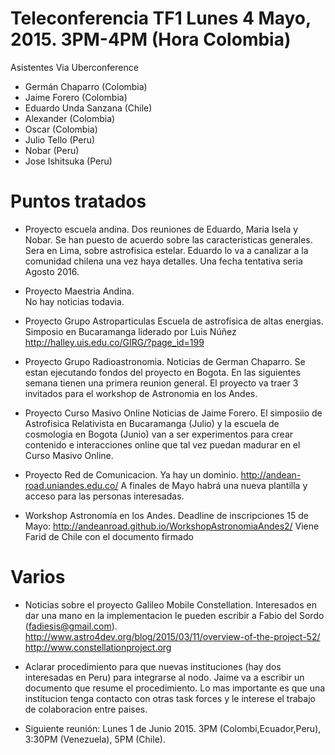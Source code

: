 Teleconferencia TF1 Lunes 4 Mayo, 2015. 3PM-4PM (Hora Colombia)
=============================================================

Asistentes Via Uberconference

- Germán Chaparro (Colombia)
- Jaime Forero (Colombia)
- Eduardo Unda Sanzana (Chile)
- Alexander (Colombia)
- Oscar (Colombia)
- Julio Tello (Peru)
- Nobar (Peru)
- Jose Ishitsuka (Peru)

Puntos tratados
================


- Proyecto escuela andina. 
  Dos reuniones de Eduardo, Maria Isela y Nobar. Se han puesto de
  acuerdo sobre las caracteristicas generales. Sera en Lima, sobre
  astrofisica estelar. Eduardo lo va a canalizar a la comunidad
  chilena una vez haya detalles. Una fecha tentativa seria Agosto
  2016. 

- Proyecto Maestria Andina.  
  No hay noticias todavia. 

- Proyecto Grupo Astroparticulas
  Escuela de astrofisica de altas energias. Simposio en Bucaramanga
  liderado por Luis Núñez
  http://halley.uis.edu.co/GIRG/?page_id=199


- Proyecto Grupo Radioastronomia.
  Noticias de German Chaparro. Se estan ejecutando fondos del proyecto
  en Bogota. En las siguientes semana tienen una primera reunion
  general. El proyecto va traer 3 invitados para el workshop de
  Astronomia en los Andes.  

- Proyecto Curso Masivo Online
  Noticias de Jaime Forero. El simposiio de Astrofisica Relativista
  en Bucaramanga (Julio) y la escuela de cosmologia en Bogota (Junio)
  van a ser experimentos para crear contenido e interacciones online
  que tal vez puedan madurar en el Curso Masivo Online.

- Proyecto Red de Comunicacion.
  Ya hay un dominio. http://andean-road.uniandes.edu.co/
  A finales de Mayo habrá una nueva plantilla y acceso para las
  personas interesadas.

- Workshop Astronomía en los Andes.
  Deadline de inscripciones 15 de Mayo:
  http://andeanroad.github.io/WorkshopAstronomiaAndes2/ 
  Viene Farid de Chile con el documento firmado
  

Varios
======
- Noticias sobre el proyecto Galileo Mobile Constellation. Interesados
en dar una mano en la implementacion le pueden escribir a Fabio del
Sordo (fadiesis@gmail.com). 
  http://www.astro4dev.org/blog/2015/03/11/overview-of-the-project-52/
  http://www.constellationproject.org

- Aclarar procedimiento para que nuevas instituciones (hay dos
  interesadas en Peru) para integrarse al nodo. Jaime va a escribir un
  documento que resume el procedimiento. Lo mas importante es que una
  institucion tenga contacto con otras task forces y le interese el
  trabajo de colaboracion entre paises.

- Siguiente reunión: Lunes 1 de Junio 2015. 3PM
  (Colombi,Ecuador,Peru), 3:30PM (Venezuela), 5PM (Chile).
